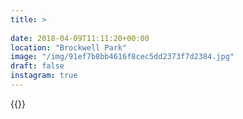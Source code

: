 ```yaml
---
title: >
  
date: 2018-04-09T11:11:20+00:00
location: "Brockwell Park"
image: "/img/91ef7b8bb4616f8cec5dd2373f7d2384.jpg"
draft: false
instagram: true
---
```


{{<photo src="/img/91ef7b8bb4616f8cec5dd2373f7d2384.jpg">}}
